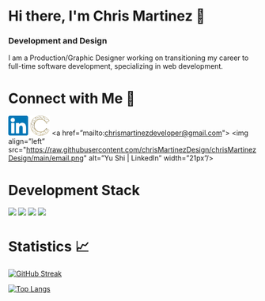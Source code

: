 # Hi there, I'm Chris Martinez 👋

### Development and Design

I am a Production/Graphic Designer working on transitioning my career to full-time software development, specializing in web development.

# Connect with Me 🤝

[<img src='https://raw.githubusercontent.com/chrisMartinezDesign/chrisMartinezDesign/main/linkedin.svg' alt='linkedin' height='40'>](https://www.linkedin.com/in/chrisMartinezDesign/) 
[<img src='https://raw.githubusercontent.com/chrisMartinezDesign/chrisMartinezDesign/main/personal-logo.png' alt='website' height='40'>](https://chrismartinezportfolio.netlify.app/)
<a href=”mailto:chrismartinezdeveloper@gmail.com">
  <img align=”left” src="https://raw.githubusercontent.com/chrisMartinezDesign/chrisMartinezDesign/main/email.png" alt=”Yu Shi | LinkedIn” width=”21px”/>
</a>

# Development Stack

![](https://img.shields.io/badge/HTML-239120?style=for-the-badge&logo=html5&logoColor=white)
![](https://img.shields.io/badge/CSS-239120?&style=for-the-badge&logo=css3&logoColor=white)
![](https://img.shields.io/badge/JavaScript-F7DF1E?style=for-the-badge&logo=javascript&logoColor=black)
![](https://img.shields.io/badge/Python-3776AB?style=for-the-badge&logo=python&logoColor=white)

# Statistics 📈

[![GitHub Streak](http://github-readme-streak-stats.herokuapp.com?user=chrisMartinezDesign&theme=dark&background=000000)](https://git.io/streak-stats)

[![Top Langs](https://github-readme-stats.vercel.app/api/top-langs/?username=chrisMartinezDesign&layout=compact&theme=vision-friendly-dark)](https://github.com/anuraghazra/github-readme-stats)


<!--
**ChrisMartinezDesign/ChrisMartinezDesign** is a ✨ _special_ ✨ repository because its `README.md` (this file) appears on your GitHub profile.

Here are some ideas to get you started:

- 🔭 I’m currently working on ...
- 🌱 I’m currently learning ...
- 👯 I’m looking to collaborate on ...
- 🤔 I’m looking for help with ...
- 💬 Ask me about ...
- 📫 How to reach me: ...
- 😄 Pronouns: ...
- ⚡ Fun fact: ...
-->
